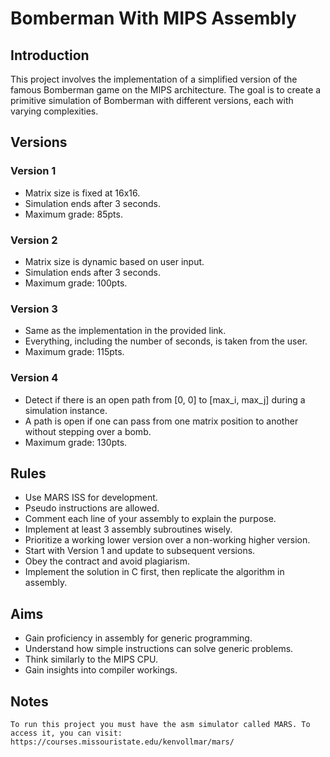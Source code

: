 # Bomberman With MIPS Assembly

## Introduction
This project involves the implementation of a simplified version of the famous Bomberman game on the MIPS architecture. The goal is to create a primitive simulation of Bomberman with different versions, each with varying complexities.

## Versions

### Version 1
- Matrix size is fixed at 16x16.
- Simulation ends after 3 seconds.
- Maximum grade: 85pts.

### Version 2
- Matrix size is dynamic based on user input.
- Simulation ends after 3 seconds.
- Maximum grade: 100pts.

### Version 3
- Same as the implementation in the provided link.
- Everything, including the number of seconds, is taken from the user.
- Maximum grade: 115pts.

### Version 4
- Detect if there is an open path from [0, 0] to [max_i, max_j] during a simulation instance.
- A path is open if one can pass from one matrix position to another without stepping over a bomb.
- Maximum grade: 130pts.

## Rules

- Use MARS ISS for development.
- Pseudo instructions are allowed.
- Comment each line of your assembly to explain the purpose.
- Implement at least 3 assembly subroutines wisely.
- Prioritize a working lower version over a non-working higher version.
- Start with Version 1 and update to subsequent versions.
- Obey the contract and avoid plagiarism.
- Implement the solution in C first, then replicate the algorithm in assembly.

## Aims

- Gain proficiency in assembly for generic programming.
- Understand how simple instructions can solve generic problems.
- Think similarly to the MIPS CPU.
- Gain insights into compiler workings.

## Notes
	
	To run this project you must have the asm simulator called MARS. To access it, you can visit: https://courses.missouristate.edu/kenvollmar/mars/